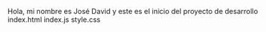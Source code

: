 Hola, mi nombre es José David y este es el inicio del proyecto de desarrollo
index.html
index.js
style.css
